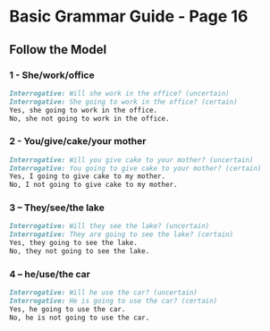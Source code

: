 # Basic Grammar Guide - Page 16

## Follow the Model

### 1 - She/work/office

```markdown
Interrogative: Will she work in the office? (uncertain)
Interrogative: She going to work in the office? (certain)
Yes, she going to work in the office.
No, she not going to work in the office.
```

### 2 - You/give/cake/your mother

```markdown
Interrogative: Will you give cake to your mother? (uncertain)
Interrogative: You going to give cake to your mother? (certain)
Yes, I going to give cake to my mother.
No, I not going to give cake to my mother.
```

### 3 – They/see/the lake

```markdown
Interrogative: Will they see the lake? (uncertain)
Interrogative: They are going to see the lake? (certain)
Yes, they going to see the lake.
No, they not going to see the lake.
```

### 4 – he/use/the car

```markdown
Interrogative: Will he use the car? (uncertain)
Interrogative: He is going to use the car? (certain)
Yes, he going to use the car.
No, he is not going to use the car.

```

